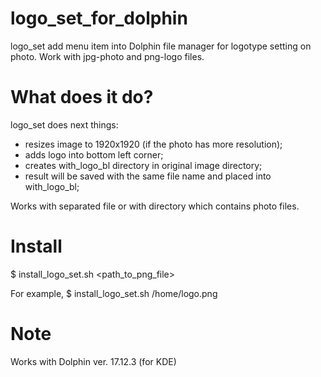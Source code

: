# logo_set_for_dolphin
logo_set add menu item into Dolphin file manager for logotype setting on photo.
Work with jpg-photo and png-logo files.

# What does it do?
logo_set does next things:
- resizes image to 1920x1920 (if the photo has more resolution);
- adds logo into  bottom left corner;
- creates with_logo_bl directory in original image directory;
- result will be saved with the same file name and placed into with_logo_bl;

Works with separated file or with directory which contains photo files.

# Install
$ install_logo_set.sh <path_to_png_file>

For example, 
$ install_logo_set.sh /home/logo.png

# Note
Works with Dolphin ver. 17.12.3 (for KDE)
